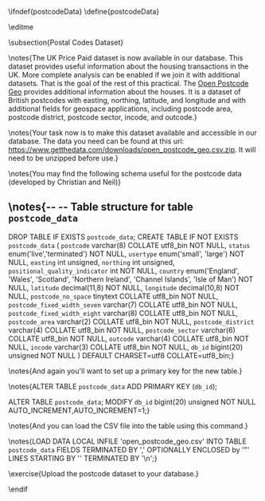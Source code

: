 \ifndef{postcodeData}
\define{postcodeData}

\editme

\subsection{Postal Codes Dataset}

\notes{The UK Price Paid dataset is now available in our database. This dataset provides useful information about the housing transactions in the UK. More complete analysis can be enabled if we join it with additional datasets. That is the goal of the rest of this practical. The [Open Postcode Geo](https://www.getthedata.com/open-postcode-geo) provides additional information about the houses. It is a dataset of British postcodes with easting, northing, latitude, and longitude and with additional fields for geospace applications, including postcode area, postcode district, postcode sector, incode, and outcode.}

\notes{Your task now is to make this dataset available and accessible in our database. The data you need can be found at this url: <https://www.getthedata.com/downloads/open_postcode_geo.csv.zip>. It will need to be unzipped before use.}

\notes{You may find the following schema useful for the postcode data (developed by Christian and Neil)}

\notes{--
-- Table structure for table `postcode_data`
--
DROP TABLE IF EXISTS `postcode_data`;
CREATE TABLE IF NOT EXISTS `postcode_data` (
  `postcode` varchar(8) COLLATE utf8_bin NOT NULL,
  `status` enum('live','terminated') NOT NULL,
  `usertype` enum('small', 'large') NOT NULL,
  `easting` int unsigned,
  `northing` int unsigned,
  `positional_quality_indicator` int NOT NULL,
  `country` enum('England', 'Wales', 'Scotland', 'Northern Ireland', 'Channel Islands', 'Isle of Man') NOT NULL,
  `latitude` decimal(11,8) NOT NULL,
  `longitude` decimal(10,8) NOT NULL,
  `postcode_no_space` tinytext COLLATE utf8_bin NOT NULL,
  `postcode_fixed_width_seven` varchar(7) COLLATE utf8_bin NOT NULL,
  `postcode_fixed_width_eight` varchar(8) COLLATE utf8_bin NOT NULL,
  `postcode_area` varchar(2) COLLATE utf8_bin NOT NULL,
  `postcode_district` varchar(4) COLLATE utf8_bin NOT NULL,
  `postcode_sector` varchar(6) COLLATE utf8_bin NOT NULL,
  `outcode` varchar(4) COLLATE utf8_bin NOT NULL,
  `incode` varchar(3)  COLLATE utf8_bin NOT NULL,
  `db_id` bigint(20) unsigned NOT NULL
) DEFAULT CHARSET=utf8 COLLATE=utf8_bin;}

\notes{And again you'll want to set up a primary key for the new table.}

\notes{ALTER TABLE `postcode_data`
ADD PRIMARY KEY (`db_id`);

ALTER TABLE `postcode_data`;
MODIFY `db_id` bigint(20) unsigned NOT NULL AUTO_INCREMENT,AUTO_INCREMENT=1;}

\notes{And you can load the CSV file into the table using this command.}

\notes{LOAD DATA LOCAL INFILE 'open_postcode_geo.csv' INTO TABLE `postcode_data`
FIELDS TERMINATED BY ',' OPTIONALLY ENCLOSED by '"'
LINES STARTING BY '' TERMINATED BY '\n';}

\exercise{Upload the postcode dataset to your database.}

\endif
